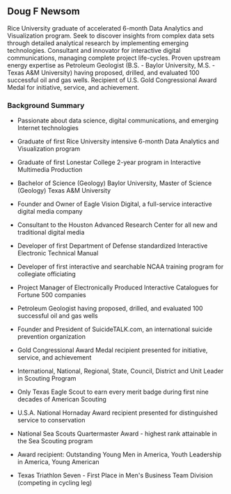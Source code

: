 ## Doug F Newsom

Rice University graduate of accelerated 6-month Data Analytics and Visualization program.  Seek to discover insights from complex data sets through detailed analytical research by implementing emerging technologies.  Consultant and innovator for interactive digital communications, managing complete project life-cycles.  Proven upstream energy expertise as Petroleum Geologist (B.S. - Baylor University, M.S. - Texas A&M University) having proposed, drilled, and evaluated 100 successful oil and gas wells.  Recipient of U.S. Gold Congressional Award Medal for initiative, service, and achievement.

### Background Summary

* Passionate about data science, digital communications, and emerging Internet technologies

* Graduate of first Rice University intensive 6-month Data Analytics and Visualization program

* Graduate of first Lonestar College 2-year program in Interactive Multimedia Production

* Bachelor of Science (Geology) Baylor University, Master of Science (Geology) Texas A&M University

* Founder and Owner of Eagle Vision Digital, a full-service interactive digital media company

* Consultant to the Houston Advanced Research Center for all new and traditional digital media

* Developer of first Department of Defense standardized Interactive Electronic Technical Manual

* Developer of first interactive and searchable NCAA training program for collegiate officiating

* Project Manager of Electronically Produced Interactive Catalogues for Fortune 500 companies

* Petroleum Geologist having proposed, drilled, and evaluated 100 successful oil and gas wells

* Founder and President of SuicideTALK.com, an international suicide prevention organization

* Gold Congressional Award Medal recipient presented for initiative, service, and achievement

* International, National, Regional, State, Council, District and Unit Leader in Scouting Program

* Only Texas Eagle Scout to earn every merit badge during first nine decades of American Scouting

* U.S.A. National Hornaday Award recipient presented for distinguished service to conservation

* National Sea Scouts Quartermaster Award - highest rank attainable in the Sea Scouting program

* Award recipient: Outstanding Young Men in America, Youth Leadership in America, Young American

* Texas Triathlon Seven - First Place in Men's Business Team Division (competing in cycling leg)
